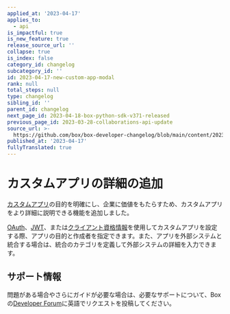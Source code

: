 ```yaml
---
applied_at: '2023-04-17'
applies_to:
  - api
is_impactful: true
is_new_feature: true
release_source_url: ''
collapse: true
is_index: false
category_id: changelog
subcategory_id: ''
id: 2023-04-17-new-custom-app-modal
rank: null
total_steps: null
type: changelog
sibling_id: ''
parent_id: changelog
next_page_id: 2023-04-18-box-python-sdk-v371-released
previous_page_id: 2023-03-28-collaborations-api-update
source_url: >-
  https://github.com/box/box-developer-changelog/blob/main/content/2023/04-17-new-custom-app-modal.md
published_at: '2023-04-17'
fullyTranslated: true
---
```

# カスタムアプリの詳細の追加

[カスタムアプリ][1]の目的を明確にし、企業に価値をもたらすため、カスタムアプリをより詳細に説明できる機能を追加しました。

[OAuth][2]、[JWT][3]、または[クライアント資格情報][4]を使用してカスタムアプリを設定する際、アプリの目的と作成者を指定できます。また、アプリを外部システムと統合する場合は、統合のカテゴリを定義して外部システムの詳細を入力できます。

<!-- more -->

## サポート情報

問題がある場合やさらにガイドが必要な場合は、必要なサポートについて、Boxの[Developer Forum][5]に英語でリクエストを投稿してください。

[1]: g://applications/app-types/custom-apps

[2]: g://authentication/oauth2/oauth2-setup

[3]: g://authentication/jwt/jwt-setup

[4]: g://authentication/client-credentials/client-credentials-setup

[5]: https://support.box.com/hc/en-us/community/topics/360001932973-Platform-and-Developer-Forum
